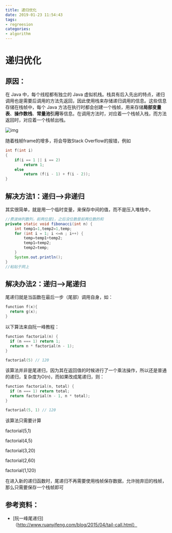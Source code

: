 ```yaml
---
title: 递归优化
date: 2019-01-23 11:54:43
tags:
- regreesion
categories: 
- algorithm
---
```

# 递归优化

## 原因：

在 Java 中，每个线程都有独立的 Java 虚拟机栈。栈具有后入先出的特点，递归调用也是需要后调用的方法先返回，因此使用栈来存储递归调用的信息。这些信息存储在栈帧中，每个 Java 方法在执行时都会创建一个栈帧，用来存储**局部变量表**、**操作数栈**、**常量池引用**等信息。在调用方法时，对应着一个栈帧入栈，而方法返回时，对应着一个栈帧出栈。

![img](https://diycode.b0.upaiyun.com/photo/2019/46adce788e4fe23ed9e196deb76d8d71.png)

随着栈帧frame的增多，将会导致Stack Overflow的报错，例如

```c
int f(int i)
{
    if(i == 1 || i == 2)
        return 1;
    else
        return (f(i - 1) + f(i - 2));
}
```



## 解决方法1：递归-->非递归

其实很简单，就是用一个临时变量，来保存中间的值，而不是压入堆栈中，

```java
//费波纳列数列，前两位是1，之后没位数是前两位数的和
private static void fibonacci(int n) {
    int temp1=1,temp2=1,temp;
    for (int i = 1; i <=n ; i++) {
        temp=temp1+temp2;
        temp1=temp2;
        temp2=temp;
    }
    System.out.println();
}
//粘贴于网上
```

## 解决办法2：递归-->尾递归

尾递归就是当函数在最后一步（尾部）调用自身，如：

```c
function f(x){
  return g(x);
}
```

以下算法来自阮一峰教程：

```c
function factorial(n) {
  if (n === 1) return 1;
  return n * factorial(n - 1);
}

factorial(5) // 120
```

该算法并非是尾递归，因为其在返回值的时候进行了一个乘法操作，所以还是普通的递归，复杂度为O(n)，而如果改成尾递归，则：

```c
function factorial(n, total) {
  if (n === 1) return total;
  return factorial(n - 1, n * total);
}

factorial(5, 1) // 120
```

该算法只需要计算

factorial(5,1)

factorial(4,5)

factorial(3,20)

factorial(2,60)

factorial(1,120)

在进入新的递归函数时，尾递归不再需要使用栈帧保存数据，允许抛弃旧的栈帧，那么只需要保存一个栈帧即可

## 参考资料：

- [阮一峰尾递归]（http://www.ruanyifeng.com/blog/2015/04/tail-call.html）

